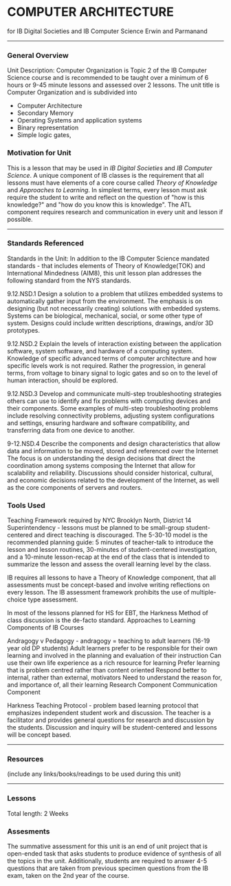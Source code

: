# COMPUTER ARCHITECTURE 
for IB Digital Societies and IB Computer Science
Erwin and Parmanand

-----

### General Overview
Unit Description: Computer Organization is Topic 2 of the IB Computer Science course and is recommended to be taught over a minimum of 6 hours or 9-45 minute lessons and assessed over 2 lessons. 
The unit title is Computer Organization and is subdivided into 
* Computer Architecture
* Secondary Memory
* Operating Systems and application systems
* Binary representation
* Simple logic gates,

### Motivation for Unit
This is a lesson that may be used in _IB Digital Societies_ and _IB Computer Science_.
A unique component of IB classes is the requirement that all lessons must have elements of a core course called _Theory of Knowledge_ and _Approaches to Learning_.
In simplest terms, every lesson must ask require the student to write and reflect on the question of "how is this knowledge?" and "how do you know this is knowledge". The ATL component requires research and communication in every unit and lesson if possible.


---

### Standards Referenced
Standards in the Unit: In addition to the IB Computer Science mandated standards - that includes elements of Theory of Knowledge(TOK) and International Mindedness (AIM8), this unit lesson plan addresses the following standard from the NYS standards.

9.12.NSD.1 Design a solution to a problem that utilizes embedded systems to automatically gather input from the environment. The emphasis is on designing (but not necessarily creating) solutions with embedded systems. Systems can be biological, mechanical, social, or some other type of system. Designs could include written descriptions, drawings, and/or 3D prototypes. 

9.12.NSD.2  Explain the levels of interaction existing between the application software, system software, and hardware of a computing system. Knowledge of specific advanced terms of computer architecture and how specific levels work is not required. Rather the progression, in general terms, from voltage to binary signal to logic gates and so on to the level of human interaction, should be explored. 

9.12.NSD.3 Develop and communicate multi-step troubleshooting strategies others can use to identify and fix problems with computing devices and their components. Some examples of multi-step troubleshooting problems include resolving connectivity problems, adjusting system configurations and settings, ensuring hardware and software compatibility, and transferring data from one device to another. 

9-12.NSD.4 Describe the components and design characteristics that allow data and information to be moved, stored and referenced over the Internet The focus is on understanding the design decisions that direct the coordination among systems composing the Internet that allow for scalability and reliability. Discussions should consider historical, cultural, and economic decisions related to the development of the Internet, as well as the core components of servers and routers.


### Tools Used

Teaching Framework required by NYC Brooklyn North, District 14 Superintendency - lessons must be planned to be small-group student-centered and direct teaching is discouraged. The 5-30-10 model is the recommended planning guide: 5 minutes of teacher-talk to introduce the lesson and lesson routines, 30-minutes of student-centered investigation, and a 10-minute lesson-recap at the end of the class that is intended to summarize the lesson and assess the overall learning level by the class. 

IB requires all lessons to have a Theory of Knowledge component, that all assessments must be concept-based and  involve writing reflections on every lesson. The IB assessment framework prohibits the use of multiple-choice type assessment.

In most of the lessons planned for HS for EBT, the Harkness Method of class discussion is the de-facto standard.
Approaches to Learning Components of IB Courses

Andragogy v Pedagogy - andragogy = teaching to adult learners (16-19 year old DP students)
Adult learners prefer to be responsible for their own learning and involved in the planning and evaluation of their instruction
Can use their own life experience as a rich resource for learning
Prefer learning that is problem centred rather than content oriented
Respond better to internal, rather than external, motivators
Need to understand the reason for, and importance of, all their learning
Research Component
Communication Component

Harkness Teaching Protocol - problem based learning protocol that emphasizes independent student work and discussion. The teacher is a facilitator and provides general questions for research and discussion by the students. Discussion and inquiry will be student-centered and lessons will be concept based.



---

### Resources
(include any links/books/readings to be used during this unit)

---

### Lessons
Total length: 2 Weeks


### Assesments
The summative assessment for this unit is an end of unit project that is open-ended task that asks students to produce evidence of synthesis of all the topics in the unit. 
Additionally, students are required to answer 4-5 questions that are taken from previous specimen questions from the IB exam, taken on the 2nd year of the course.

